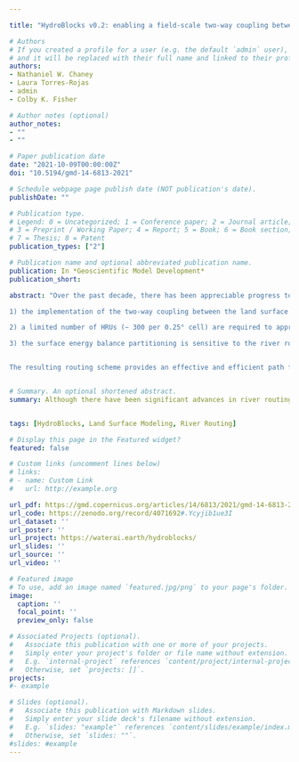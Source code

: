 ```yaml
---

title: "HydroBlocks v0.2: enabling a field-scale two-way coupling between the land surface and river networks in Earth system models"

# Authors
# If you created a profile for a user (e.g. the default `admin` user), write the username (folder name) here 
# and it will be replaced with their full name and linked to their profile.
authors:
- Nathaniel W. Chaney
- Laura Torres-Rojas
- admin
- Colby K. Fisher

# Author notes (optional)
author_notes:
- ""
- ""

# Paper publication date
date: "2021-10-09T00:00:00Z"
doi: "10.5194/gmd-14-6813-2021"

# Schedule webpage page publish date (NOT publication's date).
publishDate: ""

# Publication type.
# Legend: 0 = Uncategorized; 1 = Conference paper; 2 = Journal article;
# 3 = Preprint / Working Paper; 4 = Report; 5 = Book; 6 = Book section;
# 7 = Thesis; 8 = Patent
publication_types: ["2"]

# Publication name and optional abbreviated publication name.
publication: In *Geoscientific Model Development*
publication_short:  

abstract: "Over the past decade, there has been appreciable progress towards modeling the water, energy, and carbon cycles at field scales (10–100 m) over continental to global extents in Earth system models (ESMs). One such approach, named HydroBlocks, accomplishes this task while maintaining computational efficiency via Hydrologic Response Units (HRUs), more commonly known as “tiles” in ESMs. In HydroBlocks, these HRUs are learned via a hierarchical clustering approach from available global high-resolution environmental data. However, until now there has yet to be a river routing approach that is able to leverage HydroBlocks' approach to modeling field-scale heterogeneity; bridging this gap will make it possible to more formally include riparian zone dynamics, irrigation from surface water, and interactive floodplains in the model. This paper introduces a novel dynamic river routing scheme in HydroBlocks that is intertwined with the modeled field-scale land surface heterogeneity. Each macroscale polygon (a generalization of the concept of macroscale grid cell) is assigned its own fine-scale river network that is derived from very high resolution (∼ 30 m) digital elevation models (DEMs); the inlet–outlet reaches of a domain's macroscale polygons are then linked to assemble a full domain's river network. The river dynamics are solved at the reach-level via the kinematic wave assumption of the Saint-Venant equations. Finally, a two-way coupling between each HRU and its corresponding fine-scale river reaches is established. To implement and test the novel approach, a 1.0° bounding box surrounding the Atmospheric Radiation and Measurement (ARM) Southern Great Plains (SGP) site in northern Oklahoma (United States) is used. The results show:

1) the implementation of the two-way coupling between the land surface and the river network leads to appreciable differences in the simulated spatial heterogeneity of the surface energy balance, 

2) a limited number of HRUs (∼ 300 per 0.25° cell) are required to approximate the fully distributed simulation adequately, and

3) the surface energy balance partitioning is sensitive to the river routing model parameters.


The resulting routing scheme provides an effective and efficient path forward to enable a two-way coupling between the high-resolution river networks and state-of-the-art tiling schemes in ESMs."


# Summary. An optional shortened abstract.
summary: Although there have been significant advances in river routing and sub-grid heterogeneity (i.e., tiling) schemes in Earth system models over the past decades, there has yet to be a concerted effort to couple these two concepts. This paper aims to bridge this gap through the development of a two-way coupling between tiling schemes and river networks in the HydroBlocks land surface model. The scheme is implemented and tested over a 1 arc degree domain in Oklahoma, United States.


tags: [HydroBlocks, Land Surface Modeling, River Routing]

# Display this page in the Featured widget?
featured: false

# Custom links (uncomment lines below)
# links:
# - name: Custom Link
#   url: http://example.org

url_pdf: https://gmd.copernicus.org/articles/14/6813/2021/gmd-14-6813-2021.pdf
url_code: https://zenodo.org/record/4071692#.Ycyjib1ue3I
url_dataset: ''
url_poster: ''
url_project: https://waterai.earth/hydroblocks/
url_slides: ''
url_source: ''
url_video: ''

# Featured image
# To use, add an image named `featured.jpg/png` to your page's folder. 
image:
  caption: ''
  focal_point: ''
  preview_only: false

# Associated Projects (optional).
#   Associate this publication with one or more of your projects.
#   Simply enter your project's folder or file name without extension.
#   E.g. `internal-project` references `content/project/internal-project/index.md`.
#   Otherwise, set `projects: []`.
projects: 
#- example

# Slides (optional).
#   Associate this publication with Markdown slides.
#   Simply enter your slide deck's filename without extension.
#   E.g. `slides: "example"` references `content/slides/example/index.md`.
#   Otherwise, set `slides: ""`.
#slides: #example
---
```


